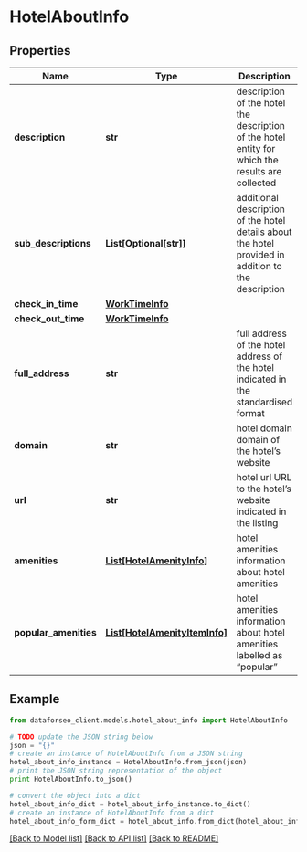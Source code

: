 # HotelAboutInfo


## Properties

Name | Type | Description | Notes
------------ | ------------- | ------------- | -------------
**description** | **str** | description of the hotel the description of the hotel entity for which the results are collected | [optional] 
**sub_descriptions** | **List[Optional[str]]** | additional description of the hotel details about the hotel provided in addition to the description | [optional] 
**check_in_time** | [**WorkTimeInfo**](WorkTimeInfo.md) |  | [optional] 
**check_out_time** | [**WorkTimeInfo**](WorkTimeInfo.md) |  | [optional] 
**full_address** | **str** | full address of the hotel address of the hotel indicated in the standardised format | [optional] 
**domain** | **str** | hotel domain domain of the hotel’s website | [optional] 
**url** | **str** | hotel url URL to the hotel’s website indicated in the listing | [optional] 
**amenities** | [**List[HotelAmenityInfo]**](HotelAmenityInfo.md) | hotel amenities information about hotel amenities | [optional] 
**popular_amenities** | [**List[HotelAmenityItemInfo]**](HotelAmenityItemInfo.md) | hotel amenities information about hotel amenities labelled as “popular” | [optional] 

## Example

```python
from dataforseo_client.models.hotel_about_info import HotelAboutInfo

# TODO update the JSON string below
json = "{}"
# create an instance of HotelAboutInfo from a JSON string
hotel_about_info_instance = HotelAboutInfo.from_json(json)
# print the JSON string representation of the object
print HotelAboutInfo.to_json()

# convert the object into a dict
hotel_about_info_dict = hotel_about_info_instance.to_dict()
# create an instance of HotelAboutInfo from a dict
hotel_about_info_form_dict = hotel_about_info.from_dict(hotel_about_info_dict)
```
[[Back to Model list]](../README.md#documentation-for-models) [[Back to API list]](../README.md#documentation-for-api-endpoints) [[Back to README]](../README.md)



